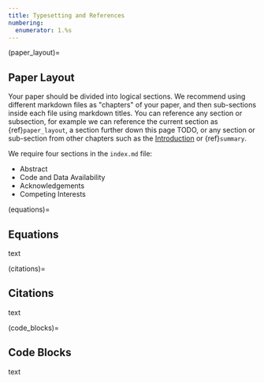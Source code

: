 ```yaml
---
title: Typesetting and References
numbering:
  enumerator: 1.%s
---
```



(paper_layout)=
## Paper Layout

Your paper should be divided into logical sections. We recommend using different markdown files as "chapters" of your paper, and then sub-sections inside each file using markdown titles. You can reference any section or subsection, for example we can reference the current section as {ref}`paper_layout`, a section further down this page TODO, or any section or sub-section from other chapters such as the [Introduction](01_intro) or {ref}`summary`.

We require four sections in the `index.md` file:
* Abstract
* Code and Data Availability
* Acknowledgements
* Competing Interests



(equations)=
## Equations

text




(citations)=
## Citations

text






(code_blocks)=
## Code Blocks

text

